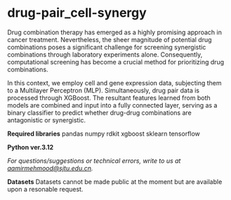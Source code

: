 # drug-pair_cell-synergy

Drug combination therapy has emerged as a highly promising approach in cancer treatment. Nevertheless, the sheer magnitude of potential drug combinations poses a significant challenge for screening synergistic combinations through laboratory experiments alone. Consequently, computational screening has become a crucial method for prioritizing drug combinations.

In this context, we employ cell and gene expression data, subjecting them to a Multilayer Perceptron (MLP). Simultaneously, drug pair data is processed through XGBoost. The resultant features learned from both models are combined and input into a fully connected layer, serving as a binary classifier to predict whether drug-drug combinations are antagonistic or synergistic.

**Required libraries**
pandas
numpy 
rdkit
xgboost 
sklearn
tensorflow 

**Python ver.3.12**

*For questions/suggestions or technical errors, write to us at aamirmehmood@sjtu.edu.cn.*

**Datasets**
Datasets cannot be made public at the moment but are available upon a resonable request.

